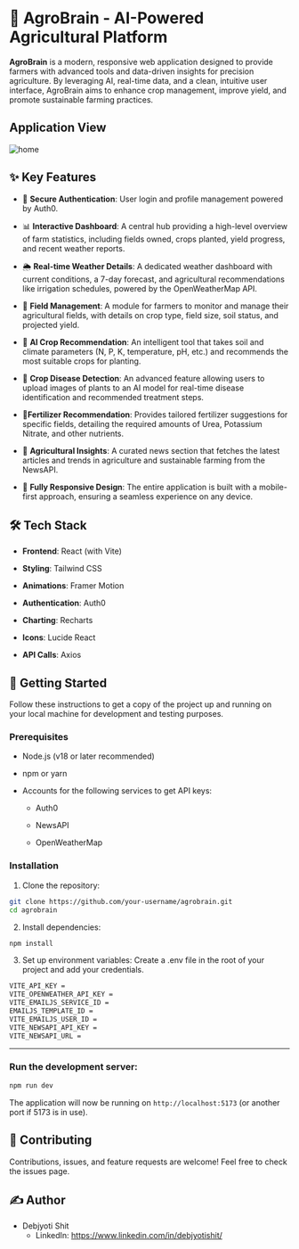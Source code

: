 # 🌱 AgroBrain - AI-Powered Agricultural Platform
**AgroBrain** is a modern, responsive web application designed to provide farmers with advanced tools and data-driven insights for precision agriculture. By leveraging AI, real-time data, and a clean, intuitive user interface, AgroBrain aims to enhance crop management, improve yield, and promote sustainable farming practices.

## Application View
![home](/frontend//public/home.jpg.png)

## ✨ Key Features
- 🔐 **Secure Authentication**: User login and profile management powered by Auth0.

- 📊 **Interactive Dashboard**: A central hub providing a high-level overview of farm statistics, including fields owned, crops planted, yield progress, and recent weather reports.

- 🌦️ **Real-time Weather Details**: A dedicated weather dashboard with current conditions, a 7-day forecast, and agricultural recommendations like irrigation schedules, powered by the OpenWeatherMap API.

- 🌾 **Field Management**: A module for farmers to monitor and manage their agricultural fields, with details on crop type, field size, soil status, and projected yield.

- 🤖 **AI Crop Recommendation**: An intelligent tool that takes soil and climate parameters (N, P, K, temperature, pH, etc.) and recommends the most suitable crops for planting.

- 🔬 **Crop Disease Detection**: An advanced feature allowing users to upload images of plants to an AI model for real-time disease identification and recommended treatment steps.

- 🧪**Fertilizer Recommendation**: Provides tailored fertilizer suggestions for specific fields, detailing the required amounts of Urea, Potassium Nitrate, and other nutrients.

- 📰 **Agricultural Insights**: A curated news section that fetches the latest articles and trends in agriculture and sustainable farming from the NewsAPI.

- 📱 **Fully Responsive Design**: The entire application is built with a mobile-first approach, ensuring a seamless experience on any device.


## 🛠️ Tech Stack
- **Frontend**: React (with Vite)

- **Styling**: Tailwind CSS

- **Animations**: Framer Motion

- **Authentication**: Auth0

- **Charting**: Recharts

- **Icons**: Lucide React

- **API Calls**: Axios

## 🚀 Getting Started
Follow these instructions to get a copy of the project up and running on your local machine for development and testing purposes.

### Prerequisites

- Node.js (v18 or later recommended)

- npm or yarn

- Accounts for the following services to get API keys:

     - Auth0

     - NewsAPI

     - OpenWeatherMap


### Installation

1. Clone the repository:
```sh
git clone https://github.com/your-username/agrobrain.git
cd agrobrain
```

2. Install dependencies:
```sh
npm install
```

3. Set up environment variables:
Create a .env file in the root of your project and add your credentials.
```sh
VITE_API_KEY = 
VITE_OPENWEATHER_API_KEY =
VITE_EMAILJS_SERVICE_ID = 
EMAILJS_TEMPLATE_ID = 
VITE_EMAILJS_USER_ID =
VITE_NEWSAPI_API_KEY = 
VITE_NEWSAPI_URL = 
```

---
### Run the development server:
```sh
npm run dev
```
The application will now be running on `http://localhost:5173` (or another port if 5173 is in use).


## 🤝 Contributing
Contributions, issues, and feature requests are welcome! Feel free to check the issues page.


## ✍️ Author
- Debjyoti Shit
    - LinkedIn: https://www.linkedin.com/in/debjyotishit/